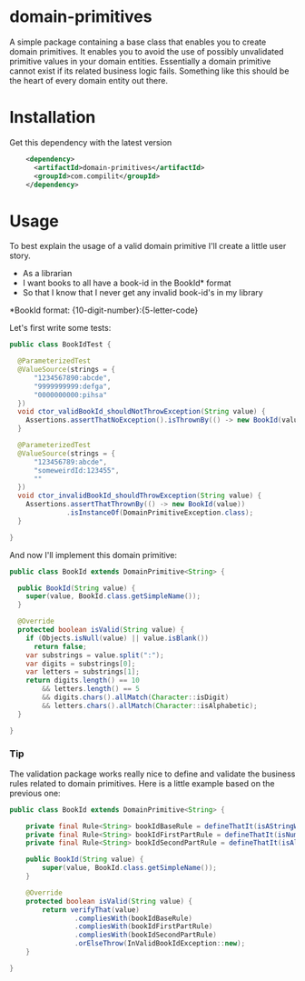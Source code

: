 # domain-primitives

A simple package containing a base class that enables you to create domain primitives.
It enables you to avoid the use of possibly unvalidated primitive values in your domain entities. Essentially a domain
primitive cannot exist if its related business logic fails.
Something like this should be the heart of every domain entity out there.

# Installation

Get this dependency with the latest version

```xml
    <dependency>
      <artifactId>domain-primitives</artifactId>
      <groupId>com.compilit</groupId>
    </dependency>
```

# Usage

To best explain the usage of a valid domain primitive I'll create a little user story.

- As a librarian
- I want books to all have a book-id in the BookId* format
- So that I know that I never get any invalid book-id's in my library

*BookId format: {10-digit-number}:{5-letter-code}

Let's first write some tests:

```java
public class BookIdTest {

  @ParameterizedTest
  @ValueSource(strings = {
      "1234567890:abcde",
      "9999999999:defga",
      "0000000000:pihsa"
  })
  void ctor_validBookId_shouldNotThrowException(String value) {
    Assertions.assertThatNoException().isThrownBy(() -> new BookId(value));
  }

  @ParameterizedTest
  @ValueSource(strings = {
      "123456789:abcde",
      "someweirdId:123455",
      ""
  })
  void ctor_invalidBookId_shouldThrowException(String value) {
    Assertions.assertThatThrownBy(() -> new BookId(value))
              .isInstanceOf(DomainPrimitiveException.class);
  }

}
```

And now I'll implement this domain primitive:

```java
public class BookId extends DomainPrimitive<String> {

  public BookId(String value) {
    super(value, BookId.class.getSimpleName());
  }

  @Override
  protected boolean isValid(String value) {
    if (Objects.isNull(value) || value.isBlank())
      return false;  
    var substrings = value.split(":");
    var digits = substrings[0];
    var letters = substrings[1];
    return digits.length() == 10
        && letters.length() == 5
        && digits.chars().allMatch(Character::isDigit)
        && letters.chars().allMatch(Character::isAlphabetic);
  }

}
```

### Tip

The validation package works really nice to define and validate the business rules related to domain
primitives. Here is a little example based on the previous one:

```java
public class BookId extends DomainPrimitive<String> {

    private final Rule<String> bookIdBaseRule = defineThatIt(isAStringWithLength(16).containing(":"));
    private final Rule<String> bookIdFirstPartRule = defineThatIt(isNumeric(10));
    private final Rule<String> bookIdSecondPartRule = defineThatIt(isAlphabetic(5));

    public BookId(String value) {
        super(value, BookId.class.getSimpleName());
    }

    @Override
    protected boolean isValid(String value) {
        return verifyThat(value)
                .compliesWith(bookIdBaseRule)
                .compliesWith(bookIdFirstPartRule)
                .compliesWith(bookIdSecondPartRule)
                .orElseThrow(InValidBookIdException::new);
    }

}
```

